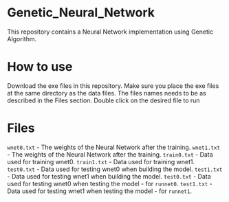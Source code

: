 # Genetic_Neural_Network
This repository contains a Neural Network implementation using Genetic Algorithm. 

# How to use
Download the exe files in this repository.
Make sure you place the exe files at the same directory as the data files. The files names needs to be as described in the Files section.
Double click on the desired file to run 

# Files 
`wnet0.txt` - The weights of the Neural Network after the training. 
`wnet1.txt` - The weights of the Neural Network after the training. 
`train0.txt` - Data used for training wnet0. 
`train1.txt` - Data used for training wnet1. 
`test0.txt` - Data used for testing wnet0 when building the model. 
`test1.txt` - Data used for testing wnet1 when building the model. 
`test0.txt` - Data used for testing wnet0 when testing the model - for `runnet0`. 
`test1.txt` - Data used for testing wnet1 when testing the model - for `runnet1`. 
